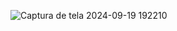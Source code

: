 ![Captura de tela 2024-09-19 192210](https://github.com/user-attachments/assets/1ca3e7d7-6bb9-4986-ac74-2f581983e8e4)
